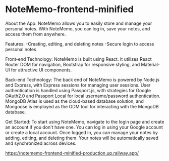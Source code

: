 # NoteMemo-frontend-minified

About the App:
NoteMemo allows you to easily store and manage your personal notes. With NoteMemo, you can log in, save your notes, and access them from anywhere.

Features:
      -Creating, editing, and deleting notes
      -Secure login to access personal notes
      
Front-end Technology:
NoteMemo is built using React. It utilizes React Router DOM for navigation, Bootstrap 
for responsive styling, and Material-UI for attractive UI components.

Back-end Technology:
The back end of NoteMemo is powered by Node.js and Express, with Express sessions for managing user sessions. User authentication is handled using 
Passport.js, with strategies for Google OAuth2.0 and Passport Local for local username/password authentication. MongoDB Atlas is used as the cloud-based 
database solution, and Mongoose is employed as the ODM tool for interacting with the MongoDB database.

Get Started:
To start using NoteMemo, navigate to the login page and create an account if you don't have one. You can log in using your Google account or create a 
local account. Once logged in, you can manage your notes by adding, editing, and deleting them. Your notes will be automatically saved and synchronized across devices.

https://notememo-frontend-minified-production.up.railway.app/
